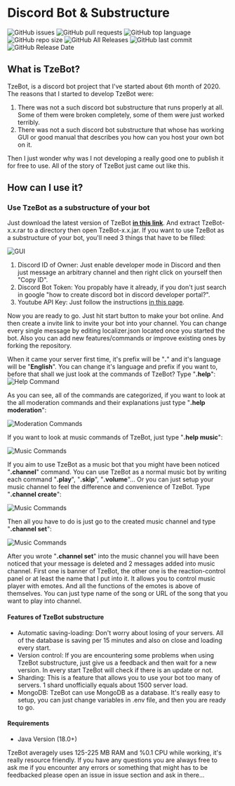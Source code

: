 # Discord Bot & Substructure
![GitHub issues](https://img.shields.io/github/issues/Tzesh/TzeBot) ![GitHub pull requests](https://img.shields.io/github/issues-pr/Tzesh/TzeBot) ![GitHub top language](https://img.shields.io/github/languages/top/Tzesh/TzeBot) ![GitHub repo size](https://img.shields.io/github/repo-size/Tzesh/TzeBot) ![GitHub All Releases](https://img.shields.io/github/downloads/Tzesh/TzeBot/total) ![GitHub last commit](https://img.shields.io/github/last-commit/Tzesh/TzeBot) ![GitHub Release Date](https://img.shields.io/github/release-date/Tzesh/TzeBot)

## What is TzeBot?
TzeBot, is a discord bot project that I've started about 6th month of 2020. The reasons that I started to develop TzeBot were:
1. There was not a such discord bot substructure that runs properly at all. Some of them were broken completely, some of them were just worked terribly.
2. There was not a such discord bot substructure that whose has working GUI or good manual that describes you how can you host your own bot on it.

Then I just wonder why was I not developing a really good one to publish it for free to use. All of the story of TzeBot just came out like this.

## How can I use it?
### Use TzeBot as a substructure of your bot

Just download the latest version of TzeBot <a href="https://github.com/Tzesh/TzeBot/releases">**in this link**</a>. And extract TzeBot-x.x.rar to a directory then open TzeBot-x.x.jar. If you want to use TzeBot as a substructure of your bot, you'll need 3 things that have to be filled:

![GUI](https://user-images.githubusercontent.com/55401127/195959210-35b938f3-2851-410d-bc76-f0dd588ecf8e.png)

1. Discord ID of Owner: Just enable developer mode in Discord and then just message an arbitrary channel and then right click on yourself then "Copy ID".
2. Discord Bot Token: You propably have it already, if you don't just search in google "how to create discord bot in discord developer portal?".
3. Youtube API Key: Just follow the instructions <a href="https://developers.google.com/youtube/v3/getting-started">in this page</a>.

Now you are ready to go. Just hit start button to make your bot online. And then create a invite link to invite your bot into your channel. You can change every single message by editing localizer.json located once you started the bot. Also you can add new features/commands or improve existing ones by forking the repository.

When it came your server first time, it's prefix will be "**.**" and it's language will be "**English**". You can change it's language and prefix if you want to, before that shall we just look at the commands of TzeBot? Type "**.help**":
![Help Command](https://i.imgur.com/WlFcuRG.png)

As you can see, all of the commands are categorized, if you want to look at the all moderation commands and their explanations just type "**.help moderation**":


![Moderation Commands](https://i.imgur.com/3g4MRSA.png)

If you want to look at music commands of TzeBot, just type "**.help music**":


![Music Commands](https://i.imgur.com/mO0KUxA.png)

If you aim to use TzeBot as a music bot that you might have been noticed "**.channel**" command. You can use TzeBot as a normal music bot by writing each command "**.play**", "**.skip**", "**.volume**"... Or you can just setup your music channel to feel the difference and convenience of TzeBot. Type "**.channel create**":

![Music Commands](https://i.imgur.com/aAQo1Xc.png)

Then all you have to do is just go to the created music channel and type "**.channel set**":

![Music Commands](https://i.imgur.com/gpGL7Zw.png)

After you wrote "**.channel set**" into the music channel you will have been noticed that your message is deleted and 2 messages added into music channel. First one is banner of TzeBot, the other one is the reaction-control panel or at least the name that I put into it. It allows you to control music player with emotes. And all the functions of the emotes is above of themselves. You can just type name of the song or URL of the song that you want to play into channel.

#### Features of TzeBot substructure
* Automatic saving-loading: Don't worry about losing 
of your servers. All of the database is saving per 15 minutes and also on close and loading every start.
* Version control: If you are encountering some problems when using TzeBot substructure, just give us a feedback and then wait for a new version. In every start TzeBot will check if there is an update or not.
* Sharding: This is a feature that allows you to use your bot too many of servers. 1 shard unofficially equals about 1500 server load.
* MongoDB: TzeBot can use MongoDB as a database. It's really easy to setup, you can just change variables in .env file, and then you are ready to go.

#### Requirements
- Java Version (18.0+)

TzeBot averagely uses 125-225 MB RAM and %0.1 CPU while working, it's really resource friendly. If you have any questions you are always free to ask me if you encounter any errors or something that might has to be feedbacked please open an issue in issue section and ask in there...
